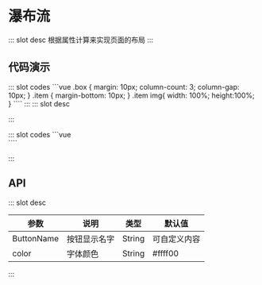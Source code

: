 # 瀑布流

<ContainerBox title="介绍">
::: slot desc
根据属性计算来实现页面的布局
:::
</ContainerBox>
</ContainerBox>

## 代码演示

<ContainerBox title="效果展示">
<div class="demoBox">
<static-Pinterest-demo-Pinterest/>
</div>

<ShowCode>
::: slot codes
```vue
    .box {
          margin: 10px;
          column-count: 3;
          column-gap: 10px;
      }
      .item {
          margin-bottom: 10px;
      }
      .item img{
          width: 100%;
          height:100%;
      }
````
:::
</ShowCode>
</ContainerBox>

<ContainerBox title="瀑布流进阶">
::: slot desc

:::

<div class="demoBox">
<static-Button-demo-Button ButtonName="这是自定义内容" color="#FFFFFF"/>
</div>

<ShowCode>
::: slot codes
```vue
<div class="demo">
    <static-Button-demo-Button ButtonName="这是自定义内容" color="#FFFFFF"/>
</div>
````

:::
</ShowCode>
</ContainerBox>

## API

<ContainerBox title="Props">
::: slot desc

| 参数                           | 说明                                              | 类型   | 默认值 |
| ------------------------------ | ------------------------------------------------- | ------ | ------ |
| ButtonName                         | 按钮显示名字         | String   | 可自定义内容      |
| color                    | 字体颜色 | String   | #ffff00      |


:::
</ContainerBox>